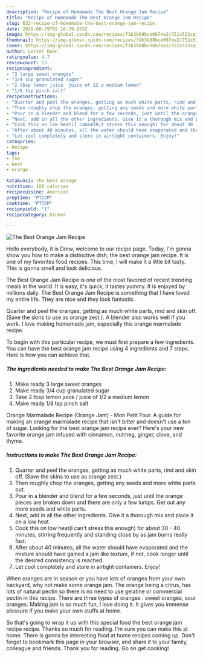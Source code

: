 ```yaml
---
description: "Recipe of Homemade The Best Orange Jam Recipe"
title: "Recipe of Homemade The Best Orange Jam Recipe"
slug: 633-recipe-of-homemade-the-best-orange-jam-recipe
date: 2020-08-29T02:16:39.855Z
image: https://img-global.cpcdn.com/recipes/f1b3b88bce667ee2/751x532cq70/the-best-orange-jam-recipe-recipe-main-photo.jpg
thumbnail: https://img-global.cpcdn.com/recipes/f1b3b88bce667ee2/751x532cq70/the-best-orange-jam-recipe-recipe-main-photo.jpg
cover: https://img-global.cpcdn.com/recipes/f1b3b88bce667ee2/751x532cq70/the-best-orange-jam-recipe-recipe-main-photo.jpg
author: Lester Dean
ratingvalue: 4.7
reviewcount: 13
recipeingredient:
- "3 large sweet oranges"
- "3/4 cup granulated sugar"
- "2 tbsp lemon juice  juice of 12 a medium lemon"
- "1/8 tsp pinch salt"
recipeinstructions:
- "Quarter and peel the oranges, getting as much white parts, rind and skin off. (Save the skins to use as orange zest.)"
- "Then roughly chop the oranges, getting any seeds and more white parts out."
- "Pour in a blender and blend for a few seconds, just until the orange pieces are broken down and there are only a few lumps. Get out any more seeds and white parts."
- "Next, add in all the other ingredients. Give it a thorough mix and place it on a low heat."
- "Cook this on low heat(I can&#39;t stress this enough) for about 30 - 40 minutes, stirring frequently and standing close by as jam burns really fast."
- "After about 40 minutes, all the water should have evaporated and the mixture should have gained a jam like texture, if not, cook longer until the desired consistency is reached."
- "Let cool completely and store in airtight containers. Enjoy!"
categories:
- Recipe
tags:
- the
- best
- orange

katakunci: the best orange 
nutrition: 168 calories
recipecuisine: American
preptime: "PT22M"
cooktime: "PT55M"
recipeyield: "1"
recipecategory: Dinner

---
```



![The Best Orange Jam Recipe](https://img-global.cpcdn.com/recipes/f1b3b88bce667ee2/751x532cq70/the-best-orange-jam-recipe-recipe-main-photo.jpg)

Hello everybody, it is Drew, welcome to our recipe page. Today, I'm gonna show you how to make a distinctive dish, the best orange jam recipe. It is one of my favorites food recipes. This time, I will make it a little bit tasty. This is gonna smell and look delicious.

The Best Orange Jam Recipe is one of the most favored of recent trending meals in the world. It is easy, it's quick, it tastes yummy. It is enjoyed by millions daily. The Best Orange Jam Recipe is something that I have loved my entire life. They are nice and they look fantastic.

Quarter and peel the oranges, getting as much white parts, rind and skin off. (Save the skins to use as orange zest.). A blender also works well if you work. I love making homemade jam, especially this orange marmalade recipe.


To begin with this particular recipe, we must first prepare a few ingredients. You can have the best orange jam recipe using 4 ingredients and 7 steps. Here is how you can achieve that.

<!--inarticleads1-->

##### The ingredients needed to make The Best Orange Jam Recipe:

1. Make ready 3 large sweet oranges
1. Make ready 3/4 cup granulated sugar
1. Take 2 tbsp lemon juice / juice of 1/2 a medium lemon
1. Make ready 1/8 tsp pinch salt


Orange Marmalade Recipe (Orange Jam) - Mon Petit Four. A guide for making an orange marmalade recipe that isn&#39;t bitter and doesn&#39;t use a ton of sugar. Looking for the best orange jam recipe ever? Here&#39;s your new favorite orange jam infused with cinnamon, nutmeg, ginger, clove, and thyme. 

<!--inarticleads2-->

##### Instructions to make The Best Orange Jam Recipe:

1. Quarter and peel the oranges, getting as much white parts, rind and skin off. (Save the skins to use as orange zest.)
1. Then roughly chop the oranges, getting any seeds and more white parts out.
1. Pour in a blender and blend for a few seconds, just until the orange pieces are broken down and there are only a few lumps. Get out any more seeds and white parts.
1. Next, add in all the other ingredients. Give it a thorough mix and place it on a low heat.
1. Cook this on low heat(I can&#39;t stress this enough) for about 30 - 40 minutes, stirring frequently and standing close by as jam burns really fast.
1. After about 40 minutes, all the water should have evaporated and the mixture should have gained a jam like texture, if not, cook longer until the desired consistency is reached.
1. Let cool completely and store in airtight containers. Enjoy!


When oranges are in season or you have lots of oranges from your own backyard, why not make some orange jam. The orange being a citrus, has lots of natural pectin so there is no need to use gelatine or commercial pectin in this recipe. There are three types of oranges : sweet oranges, sour oranges. Making jam is so much fun, I love doing it. It gives you immense pleasure if you make your own stuffs at home. 

So that's going to wrap it up with this special food the best orange jam recipe recipe. Thanks so much for reading. I'm sure you can make this at home. There is gonna be interesting food at home recipes coming up. Don't forget to bookmark this page in your browser, and share it to your family, colleague and friends. Thank you for reading. Go on get cooking!
